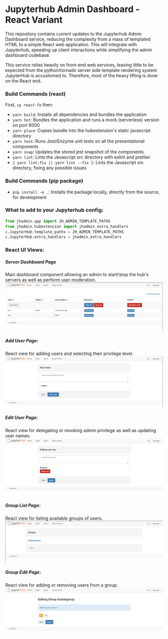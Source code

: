 # Jupyterhub Admin Dashboard - React Variant  
This repository contains current updates to the Jupyterhub Admin Dashboard service, 
reducing the complexity from a mass of templated HTML to a simple React web application.
This will integrate with Jupyterhub, speeding up client interactions while simplifying the 
admin dashboard codebase.  

This service relies heavily on front-end web services, leaving little to be expected from the python/tornado server 
side template rendering system JupyterHub is accustomed to. Therefore, most of the heavy lifting is done on the React end.

### Build Commands (react)   
First, `cp react-fe` then:  
- `yarn build`: Installs all dependencies and bundles the application  
- `yarn hot`: Bundles the application and runs a mock (serverless) version on port 8000  
- `yarn place`: Copies bundle into the hubextension's static javascript directory
- `yarn test`: Runs Jest/Enzyme unit tests on all the presentational components
- `yarn snap`: Updates the stored jest snapshot of the components
- `yarn lint`: Lints the Javascript src directory with eslint and prettier
- `{ yarn lint:fix || yarn lint --fix }`: Lints the Javascript src directory, fixing any possible issues

### Build Commands (pip package)  
- `pip install -e .`: Installs the package locally, directly from the source, for development  

### What to add to your Jupyterhub config:  
```python
from jhadmin.app import JH_ADMIN_TEMPLATE_PATHS
from jhadmin.hubextension import jhadmin_extra_handlers
c.JupyterHub.template_paths = JH_ADMIN_TEMPLATE_PATHS
c.JupyterHub.extra_handlers = jhadmin_extra_handlers
```

### React UI Views:

##### Server Dashboard Page  
Main dashboard component allowing an admin to start/stop the hub's servers as well as perform user moderation.  
![serverdashboard](https://github.com/MetroStar/jh-admin-dashboard/blob/master/documentation/screenshots/Dashboard-Home.png?raw=true)

##### Add User Page:  
React view for adding users and selecting their privilege level.  
![addusers](https://github.com/MetroStar/jh-admin-dashboard/blob/master/documentation/screenshots/AddUsers.png?raw=true)


##### Edit User Page:
React view for delegating or revoking admin privilege as well as updating user names.  
![edituser](https://github.com/MetroStar/jh-admin-dashboard/blob/master/documentation/screenshots/EditUser.png?raw=true)


##### Group List Page:
React view for listing available groups of users.  
![grouplist](https://github.com/MetroStar/jh-admin-dashboard/blob/master/documentation/screenshots/GroupList.png?raw=true)


##### Group Edit Page:
React view for adding or removing users from a group.  
![GroupEdit](https://github.com/MetroStar/jh-admin-dashboard/blob/master/documentation/screenshots/GroupEdit.png?raw=true)

